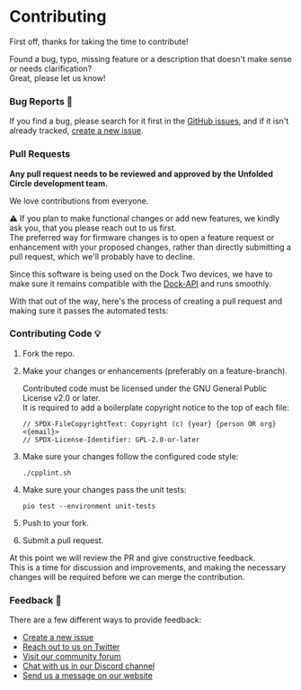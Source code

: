 # Contributing

First off, thanks for taking the time to contribute!

Found a bug, typo, missing feature or a description that doesn't make sense or needs clarification?  
Great, please let us know!

### Bug Reports :bug:

If you find a bug, please search for it first in the [GitHub issues](https://github.com/unfoldedcircle/ucd2-firmware/issues),
and if it isn't already tracked, [create a new issue](https://github.com/unfoldedcircle/ucd2-firmware/issues/new).

### Pull Requests

**Any pull request needs to be reviewed and approved by the Unfolded Circle development team.**

We love contributions from everyone.

⚠️ If you plan to make functional changes or add new features, we kindly ask you, that you please reach out to us first.  
The preferred way for firmware changes is to open a feature request or enhancement with your proposed changes, rather than
directly submitting a pull request, which we'll probably have to decline.

Since this software is being used on the Dock Two devices, we have to make sure it remains
compatible with the [Dock-API](https://github.com/unfoldedcircle/core-api/tree/main/dock-api) and runs smoothly.

With that out of the way, here's the process of creating a pull request and making sure it passes the automated tests:

### Contributing Code :bulb:

1. Fork the repo.

2. Make your changes or enhancements (preferably on a feature-branch).

   Contributed code must be licensed under the GNU General Public License v2.0 or later.  
   It is required to add a boilerplate copyright notice to the top of each file:

    ```
    // SPDX-FileCopyrightText: Copyright (c) {year} {person OR org} <{email}>
    // SPDX-License-Identifier: GPL-2.0-or-later
    ```

3. Make sure your changes follow the configured code style:
    ```shell
    ./cpplint.sh
    ```

4. Make sure your changes pass the unit tests:
    ```shell
    pio test --environment unit-tests
    ```

5. Push to your fork.

6. Submit a pull request.

At this point we will review the PR and give constructive feedback.  
This is a time for discussion and improvements, and making the necessary changes will be required before we can
merge the contribution.

### Feedback :speech_balloon:

There are a few different ways to provide feedback:

- [Create a new issue](https://github.com/unfoldedcircle/ucd2-firmware/issues/new)
- [Reach out to us on Twitter](https://twitter.com/unfoldedcircle)
- [Visit our community forum](http://unfolded.community/)
- [Chat with us in our Discord channel](http://unfolded.chat/)
- [Send us a message on our website](https://unfoldedcircle.com/contact)
